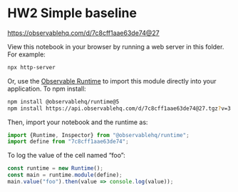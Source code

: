 # HW2 Simple baseline

https://observablehq.com/d/7c8cff1aae63de74@27

View this notebook in your browser by running a web server in this folder. For
example:

~~~sh
npx http-server
~~~

Or, use the [Observable Runtime](https://github.com/observablehq/runtime) to
import this module directly into your application. To npm install:

~~~sh
npm install @observablehq/runtime@5
npm install https://api.observablehq.com/d/7c8cff1aae63de74@27.tgz?v=3
~~~

Then, import your notebook and the runtime as:

~~~js
import {Runtime, Inspector} from "@observablehq/runtime";
import define from "7c8cff1aae63de74";
~~~

To log the value of the cell named “foo”:

~~~js
const runtime = new Runtime();
const main = runtime.module(define);
main.value("foo").then(value => console.log(value));
~~~
